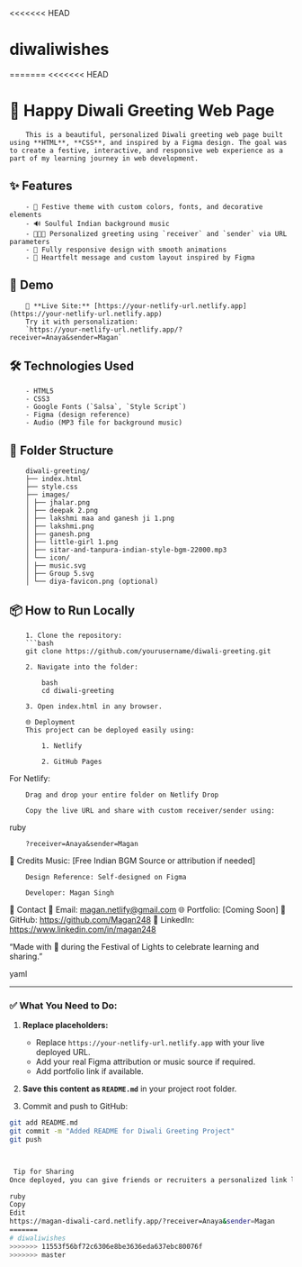 <<<<<<< HEAD
# diwaliwishes
=======
<<<<<<< HEAD
# 🎉 Happy Diwali Greeting Web Page

        This is a beautiful, personalized Diwali greeting web page built using **HTML**, **CSS**, and inspired by a Figma design. The goal was to create a festive, interactive, and responsive web experience as a part of my learning journey in web development.

## ✨ Features

        - 🎨 Festive theme with custom colors, fonts, and decorative elements
        - 🔊 Soulful Indian background music
        - 🧑‍🤝‍🧑 Personalized greeting using `receiver` and `sender` via URL parameters
        - 📱 Fully responsive design with smooth animations
        - 💜 Heartfelt message and custom layout inspired by Figma

## 🚀 Demo

        🔗 **Live Site:** [https://your-netlify-url.netlify.app](https://your-netlify-url.netlify.app)  
        Try it with personalization:  
        `https://your-netlify-url.netlify.app/?receiver=Anaya&sender=Magan`

## 🛠️ Technologies Used

        - HTML5
        - CSS3
        - Google Fonts (`Salsa`, `Style Script`)
        - Figma (design reference)
        - Audio (MP3 file for background music)

## 📂 Folder Structure

        diwali-greeting/
        ├── index.html
        ├── style.css
        ├── images/
        │ ├── jhalar.png
        │ ├── deepak 2.png
        │ ├── lakshmi maa and ganesh ji 1.png
        │ ├── lakshmi.png
        │ ├── ganesh.png
        │ ├── little-girl 1.png
        │ ├── sitar-and-tanpura-indian-style-bgm-22000.mp3
        │ └── icon/
        │ ├── music.svg
        │ ├── Group 5.svg
        │ └── diya-favicon.png (optional)


## 📦 How to Run Locally

        1. Clone the repository:
        ```bash
        git clone https://github.com/yourusername/diwali-greeting.git

        2. Navigate into the folder:

            bash
            cd diwali-greeting
            
        3. Open index.html in any browser.

        🌐 Deployment
        This project can be deployed easily using:

            1. Netlify

            2. GitHub Pages

For Netlify:

        Drag and drop your entire folder on Netlify Drop

        Copy the live URL and share with custom receiver/sender using:

ruby

        ?receiver=Anaya&sender=Magan

📣 Credits
        Music: [Free Indian BGM Source or attribution if needed]

        Design Reference: Self-designed on Figma

        Developer: Magan Singh

📧 Contact
        📩 Email: magan.netlify@gmail.com
        🌐 Portfolio: [Coming Soon]
        🔗 GitHub: https://github.com/Magan248
        🔗 LinkedIn: https://www.linkedin.com/in/magan248


“Made with 💜 during the Festival of Lights to celebrate learning and sharing.”

yaml

---

### ✅ What You Need to Do:

1. **Replace placeholders:**
   - Replace `https://your-netlify-url.netlify.app` with your live deployed URL.
   - Add your real Figma attribution or music source if required.
   - Add portfolio link if available.

2. **Save this content as `README.md`** in your project root folder.

3. Commit and push to GitHub:
```bash
git add README.md
git commit -m "Added README for Diwali Greeting Project"
git push



 Tip for Sharing
Once deployed, you can give friends or recruiters a personalized link like:

ruby
Copy
Edit
https://magan-diwali-card.netlify.app/?receiver=Anaya&sender=Magan
=======
# diwaliwishes
>>>>>>> 11553f56bf72c6306e8be3636eda637ebc80076f
>>>>>>> master

